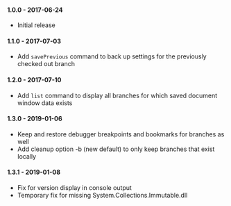 #### 1.0.0 - 2017-06-24
* Initial release

#### 1.1.0 - 2017-07-03
* Add `savePrevious` command to back up settings for the previously checked out branch

#### 1.2.0 - 2017-07-10
* Add `list` command to display all branches for which saved document window data exists

#### 1.3.0 - 2019-01-06
* Keep and restore debugger breakpoints and bookmarks for branches as well
* Add cleanup option -b (new default) to only keep branches that exist locally

#### 1.3.1 - 2019-01-08
* Fix for version display in console output
* Temporary fix for missing System.Collections.Immutable.dll
